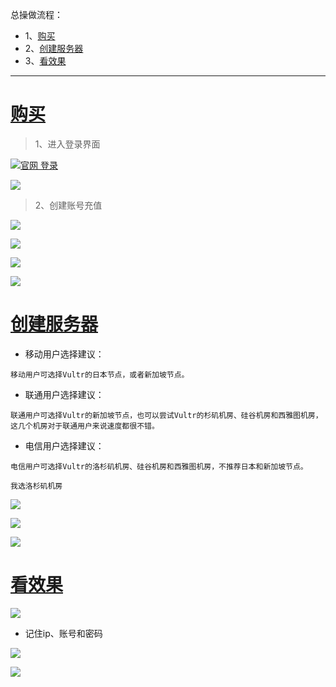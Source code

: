 总操做流程：
- 1、[购买](#vultr-01)
- 2、[创建服务器](#vultr-02)
- 3、[看效果](#vultr-03)

***

# <a name="vultr-01" href="#" >购买</a>

> 1、进入登录界面

[![](https://img.shields.io/badge/官网-登录-yellow.svg "官网 登录")](https://www.vultr.com/promo/try50/?service=try50)


![](image/1-1.png)

> 2、创建账号充值

![](image/1-2.png)

![](image/1-3.png)

![](image/1-4.png)

![](image/1-5.png)

# <a name="vultr-02" href="#" >创建服务器</a>


- 移动用户选择建议：

```
移动用户可选择Vultr的日本节点，或者新加坡节点。
```

- 联通用户选择建议：

```
联通用户可选择Vultr的新加坡节点，也可以尝试Vultr的杉矶机房、硅谷机房和西雅图机房，这几个机房对于联通用户来说速度都很不错。
```

- 电信用户选择建议：

```
电信用户可选择Vultr的洛杉矶机房、硅谷机房和西雅图机房，不推荐日本和新加坡节点。
```

`我选洛杉矶机房`

![](image/1-6.png)

![](image/1-7.png)

![](image/1-8.png)


# <a name="vultr-03" href="#" >看效果</a>

![](image/1-9.png)

- 记住ip、账号和密码

![](image/1-10.png)

![](image/1-11.png)